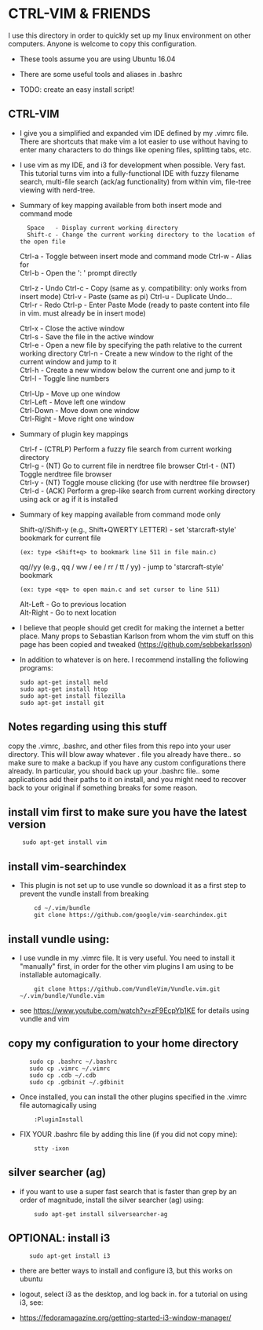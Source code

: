 # CTRL-VIM & FRIENDS

I use this directory in order to quickly set up my linux environment on other computers. Anyone is welcome to copy this configuration.

* These tools assume you are using Ubuntu 16.04

* There are some useful tools and aliases in .bashrc

* TODO: create an easy install script!


## CTRL-VIM
* I give you a simplified and expanded vim IDE defined by my .vimrc file. There are shortcuts that make vim a lot easier to use without having to enter many characters to do things like opening files, splitting tabs, etc.
* I use vim as my IDE, and i3 for development when possible. Very fast. This tutorial turns vim into a fully-functional IDE with fuzzy filename search, multi-file search (ack/ag functionality) from within vim, file-tree viewing with nerd-tree.


* Summary of key mapping available from both insert mode and command mode

        Space   - Display current working directory                                               
        Shift-c - Change the current working directory to the location of the open file
    Ctrl-a  - Toggle between insert mode and command mode
    Ctrl-w  - Alias for <ESC>       
	Ctrl-b  - Open the ': ' prompt directly

	Ctrl-z  - Undo
	Ctrl-c  - Copy (same as y. compatibility: only works from insert mode)
	Ctrl-v  - Paste (same as pi)
    Ctrl-u  - Duplicate Undo...                                                                                                
    Ctrl-r  - Redo
	Ctrl-p  - Enter Paste Mode (ready to paste content into file in vim. must already be in insert mode)
	
    Ctrl-x   - Close the active window                                                                                   
    Ctrl-s   - Save the file in the active window    
    Ctrl-e   - Open a new file by specifying the path relative to the current working directory
    Ctrl-n   - Create a new window to the right of the current window and jump to it                                
    Ctrl-h   - Create a new window below the current one and jump to it                         
    Ctrl-l   - Toggle line numbers

    Ctrl-Up    - Move up one window                                     
    Ctrl-Left  - Move left one window                                
    Ctrl-Down  - Move down one window                                
    Ctrl-Right - Move right one window


* Summary of plugin key mappings

    Ctrl-f - (CTRLP) Perform a fuzzy file search from current working directory                                                  
    Ctrl-g - (NT) Go to current file in nerdtree file browser
    Ctrl-t - (NT) Toggle nerdtree file browser                                             
    Ctrl-y - (NT) Toggle mouse clicking (for use with nerdtree file browser)
    Ctrl-d - (ACK) Perform a grep-like search from current working directory using ack or ag if it is installed                    

* Summary of key mapping available from command mode only

    Shift-q//Shift-y (e.g., Shift+QWERTY LETTER) - set 'starcraft-style' bookmark for current file
	  
      (ex: type <Shift+q> to bookmark line 511 in file main.c)
    
    qq//yy (e.g., qq / ww / ee / rr / tt / yy) - jump to 'starcraft-style' bookmark
	  
      (ex: type <qq> to open main.c and set cursor to line 511)
    
    Alt-Left - Go to previous location   
    Alt-Right - Go to next location

* I believe that people should get credit for making the internet a better place. Many props to Sebastian Karlson from whom the vim stuff on this page has been copied and tweaked (https://github.com/sebbekarlsson)

* In addition to whatever is on here. I recommend installing the following programs:

      sudo apt-get install meld
      sudo apt-get install htop
      sudo apt-get install filezilla
      sudo apt-get install git

## Notes regarding using this stuff

copy the .vimrc, .bashrc, and other files from this repo into your user directory. This will blow away whatever . file you already have there.. so make sure to make a backup if you have any custom configurations there already. In particular, you should back up your .bashrc file.. some applications add their paths to it on install, and you might need to recover back to your original if something breaks for some reason.

## install vim first to make sure you have the latest version

        sudo apt-get install vim
        
## install vim-searchindex
* This plugin is not set up to use vundle so download it as a first step to prevent the vundle install from breaking

          cd ~/.vim/bundle
          git clone https://github.com/google/vim-searchindex.git

## install vundle using:
* I use vundle in my .vimrc file. It is very useful. You need to install it "manually" first, in order for the other vim plugins I am using to be installable automagically.

          git clone https://github.com/VundleVim/Vundle.vim.git ~/.vim/bundle/Vundle.vim

* see https://www.youtube.com/watch?v=zF9EcpYb1KE for details using vundle and vim

## copy my configuration to your home directory     
    
          sudo cp .bashrc ~/.bashrc    
          sudo cp .vimrc ~/.vimrc    
          sudo cp .cdb ~/.cdb    
          sudo cp .gdbinit ~/.gdbinit

* <RUN THIS FROM INSIDE OF VIM> Once installed, you can install the other plugins specified in the .vimrc file automagically using

          :PluginInstall

* FIX YOUR .bashrc file by adding this line (if you did not copy mine):

          stty -ixon


## silver searcher (ag)
* if you want to use a super fast search that is faster than grep by an order of magnitude, install the silver searcher (ag) using:

          sudo apt-get install silversearcher-ag

## OPTIONAL: install i3

          sudo apt-get install i3

* there are better ways to install and configure i3, but this works on ubuntu

* logout, select i3 as the desktop, and log back in. for a tutorial on using i3, see:

* https://fedoramagazine.org/getting-started-i3-window-manager/
